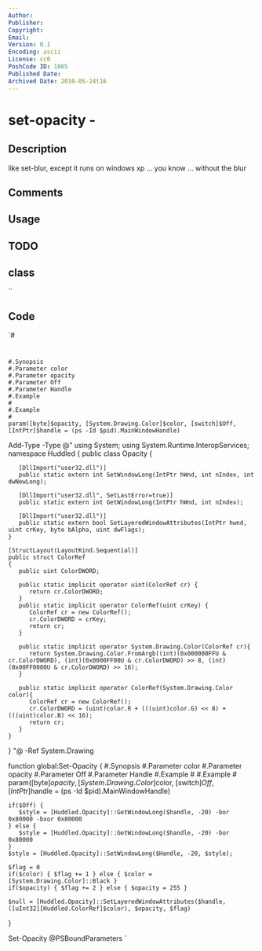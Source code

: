 ```yaml
---
Author: 
Publisher: 
Copyright: 
Email: 
Version: 0.1
Encoding: ascii
License: cc0
PoshCode ID: 1865
Published Date: 
Archived Date: 2010-05-24t16
---
```


# set-opacity - 

## Description

like set-blur, except it runs on windows xp … you know … without the blur

## Comments



## Usage



## TODO



## class

``

## Code

`#
 #
    #.Synopsis
    #.Parameter color
    #.Parameter opacity
    #.Parameter Off
    #.Parameter Handle
    #.Example 
    #
    #.Example 
    #
    param([byte]$opacity, [System.Drawing.Color]$color, [switch]$Off, [IntPtr]$handle = (ps -Id $pid).MainWindowHandle)
    
 
 Add-Type -Type @"
 using System;
 using System.Runtime.InteropServices;
 namespace Huddled {
    public class Opacity {
    
       [DllImport("user32.dll")]
       public static extern int SetWindowLong(IntPtr hWnd, int nIndex, int dwNewLong);
       
       [DllImport("user32.dll", SetLastError=true)]
       public static extern int GetWindowLong(IntPtr hWnd, int nIndex);
 
       [DllImport("user32.dll")]
       public static extern bool SetLayeredWindowAttributes(IntPtr hwnd, uint crKey, byte bAlpha, uint dwFlags);
    }
    
    [StructLayout(LayoutKind.Sequential)]
    public struct ColorRef
    {
       public uint ColorDWORD;
 
       public static implicit operator uint(ColorRef cr) {
          return cr.ColorDWORD;
       }
       public static implicit operator ColorRef(uint crKey) {
          ColorRef cr = new ColorRef();
          cr.ColorDWORD = crKey;
          return cr;
       }
       
       public static implicit operator System.Drawing.Color(ColorRef cr){
          return System.Drawing.Color.FromArgb((int)(0x000000FFU & cr.ColorDWORD), (int)(0x0000FF00U & cr.ColorDWORD) >> 8, (int)(0x00FF0000U & cr.ColorDWORD) >> 16);
       }
       
       public static implicit operator ColorRef(System.Drawing.Color color){
          ColorRef cr = new ColorRef();
          cr.ColorDWORD = (uint)color.R + (((uint)color.G) << 8) + (((uint)color.B) << 16);
          return cr;
       }
    }
 }
 "@ -Ref System.Drawing
 
 function global:Set-Opacity {
    #.Synopsis
    #.Parameter color
    #.Parameter opacity
    #.Parameter Off
    #.Parameter Handle
    #.Example 
    #
    #.Example 
    #
    param([byte]$opacity, [System.Drawing.Color]$color, [switch]$Off, [IntPtr]$handle = (ps -Id $pid).MainWindowHandle)
    
    if($Off) { 
       $style = [Huddled.Opacity]::GetWindowLong($handle, -20) -bor 0x80000 -bxor 0x80000
    } else {
       $style = [Huddled.Opacity]::GetWindowLong($handle, -20) -bor 0x80000      
    }
    $style = [Huddled.Opacity]::SetWindowLong($Handle, -20, $style);
 
    $flag = 0
    if($color) { $flag += 1 } else { $color = [System.Drawing.Color]::Black }
    if($opacity) { $flag += 2 } else { $opacity = 255 }
    
    $null = [Huddled.Opacity]::SetLayeredWindowAttributes($handle, ([uInt32][Huddled.ColorRef]$color), $opacity, $flag)
 }
 
 Set-Opacity @PSBoundParameters
`

